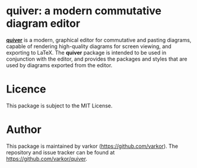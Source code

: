 # quiver: a modern commutative diagram editor

[**quiver**](https://q.uiver.app) is a modern, graphical editor for commutative and pasting
diagrams, capable of rendering high-quality diagrams for screen viewing, and exporting to LaTeX. The
**quiver** package is intended to be used in conjunction with the editor, and provides the packages
and styles that are used by diagrams exported from the editor.

# Licence

This package is subject to the MIT License.

# Author

This package is maintained by varkor (https://github.com/varkor). The repository and issue tracker
can be found at https://github.com/varkor/quiver.
